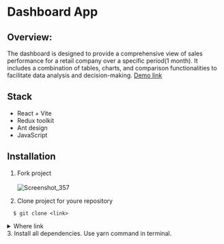 # Dashboard App
## Overview: 
The dashboard is designed to provide a comprehensive view of sales performance 
for a retail company over a specific period(1 month). It includes a combination of 
tables, charts, and comparison functionalities to facilitate data analysis and 
decision-making.
[Demo link](https://githi54.github.io/products-dashboard)
## Stack
- React + Vite
- Redux toolkit
- Ant design
- JavaScript
## Installation
1. Fork project
<br /> <br />
![Screenshot_357](https://user-images.githubusercontent.com/104434132/205265304-e895d29f-567a-4bdf-95eb-1b32e0f51d92.png)

2. Clone project for youre repository
```
  $ git clone <link>
 ```
<details>
  <summary>Where link</summary>
  Click to "<>Code" in fork and copy
  <br /> <br />
</details>
3. Install all dependencies. Use yarn command in terminal.
